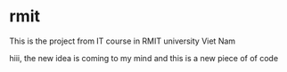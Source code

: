 # rmit
This is the project from IT course in RMIT university Viet Nam 

hiii, the new idea is coming to my mind and this is a new piece of of code
